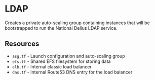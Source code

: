 # LDAP

Creates a private auto-scaling group containing instances that will be bootstrapped to run the National 
Delius LDAP service.

## Resources
* `asg.tf` - Launch configuration and auto-scaling group
* `efs.tf` - Shared EFS filesystem for storing data
* `elb.tf` - Internal classic load balancer
* `dns.tf` - Internal Route53 DNS entry for the load balancer
